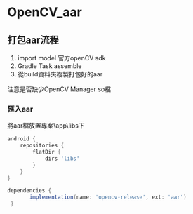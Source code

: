 # OpenCV_aar

## 打包aar流程
1. import model 官方openCV sdk  
2. Gradle Task assemble  
3. 從build資料夾複製打包好的aar  

注意是否缺少OpenCV Manager so檔  

### 匯入aar
將aar檔放置專案\app\libs下
```gradle
android {
    repositories {
        flatDir {
            dirs 'libs'
        }
    }
}

dependencies {
       implementation(name: 'opencv-release', ext: 'aar')
 }
```
